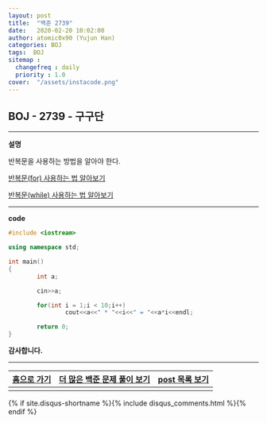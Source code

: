 ```yaml
---
layout: post
title:  "백준 2739"
date:   2020-02-20 10:02:00
author: atomic0x90 (Yujun Han)
categories: BOJ
tags:  BOJ
sitemap :
  changefreq : daily
  priority : 1.0
cover:  "/assets/instacode.png"
---
```


## BOJ - 2739 - 구구단

---

**설명**

반복문을 사용하는 방법을 알아야 한다.

[반복문(for) 사용하는 법 알아보기][10]

[반복문(while) 사용하는 법 알아보기][11]


---

**code**
```cpp
#include <iostream>

using namespace std;

int main()
{
        int a;

        cin>>a;

        for(int i = 1;i < 10;i++)
                cout<<a<<" * "<<i<<" = "<<a*i<<endl;

        return 0;
}
```



**감사합니다.**

---

[홈으로 가기][01]       |[더 많은 백준 문제 풀이 보기][00]      |[post 목록 보기][02]
:------:                |:------:                               |:------:
                        |                                       |

[00]: https://atomic0x90.github.io/posts/#BOJ "Beakjoon post"
[01]: https://atomic0x90.github.io/ "home"
[02]: https://atomic0x90.github.io/posts/ "posts"

[10]: https://atomic0x90.github.io/c++/2020/02/19/c++-for.html "C++ for 사용법"
[11]: https://atomic0x90.github.io/c++/2020/02/20/c++-while.html "C++ while 사용법"

{% if site.disqus-shortname %}{% include disqus_comments.html %}{% endif %}



